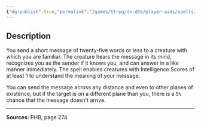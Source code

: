 ```yaml
---
{"dg-publish":true,"permalink":"/games/ttrpg/dn-d5e/player-aids/spells/level-3/sending/","tags":["TTRPG/DND/5e","verbal","somatic","material"]}
---
```



## Description
You send a short message of twenty-five words or less to a creature with which you are familiar.
The creature hears the message in its mind, recognizes you as the sender if it knows you, and can answer in a like manner immediately.
The spell enables creatures with Intelligence Scores of at least 1 to understand the meaning of your message.

You can send the message across any distance and even to other planes of existence, but if the target is on a different plane than you, there is a `5%` chance that the message doesn't arrive.

---

**Sources:** PHB, page 274
